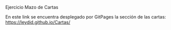 Ejercicio Mazo de Cartas

En este link se encuentra desplegado por GitPages la sección de las cartas: https://leydid.github.io/Cartas/
